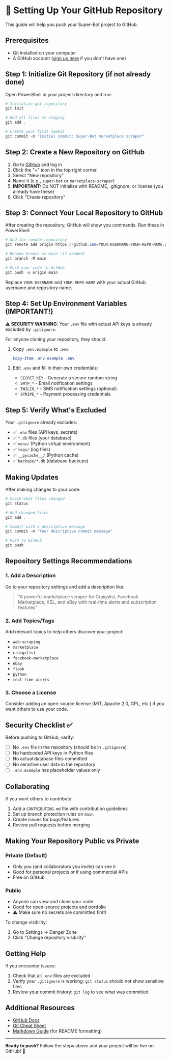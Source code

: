 # 🚀 Setting Up Your GitHub Repository

This guide will help you push your Super-Bot project to GitHub.

## Prerequisites

- Git installed on your computer
- A GitHub account ([sign up here](https://github.com/join) if you don't have one)

## Step 1: Initialize Git Repository (if not already done)

Open PowerShell in your project directory and run:

```powershell
# Initialize git repository
git init

# Add all files to staging
git add .

# Create your first commit
git commit -m "Initial commit: Super-Bot marketplace scraper"
```

## Step 2: Create a New Repository on GitHub

1. Go to [GitHub](https://github.com) and log in
2. Click the "+" icon in the top right corner
3. Select "New repository"
4. Name it (e.g., `super-bot` or `marketplace-scraper`)
5. **IMPORTANT:** Do NOT initialize with README, .gitignore, or license (you already have these)
6. Click "Create repository"

## Step 3: Connect Your Local Repository to GitHub

After creating the repository, GitHub will show you commands. Run these in PowerShell:

```powershell
# Add the remote repository
git remote add origin https://github.com/YOUR-USERNAME/YOUR-REPO-NAME.git

# Rename branch to main (if needed)
git branch -M main

# Push your code to GitHub
git push -u origin main
```

Replace `YOUR-USERNAME` and `YOUR-REPO-NAME` with your actual GitHub username and repository name.

## Step 4: Set Up Environment Variables (IMPORTANT!)

⚠️ **SECURITY WARNING**: Your `.env` file with actual API keys is already excluded by `.gitignore`.

For anyone cloning your repository, they should:

1. Copy `.env.example` to `.env`:
   ```powershell
   Copy-Item .env.example .env
   ```

2. Edit `.env` and fill in their own credentials:
   - `SECRET_KEY` - Generate a secure random string
   - `SMTP_*` - Email notification settings
   - `TWILIO_*` - SMS notification settings (optional)
   - `STRIPE_*` - Payment processing credentials

## Step 5: Verify What's Excluded

Your `.gitignore` already excludes:
- ✅ `.env` files (API keys, secrets)
- ✅ `*.db` files (your database)
- ✅ `venv/` (Python virtual environment)
- ✅ `logs/` (log files)
- ✅ `__pycache__/` (Python cache)
- ✅ `backups/*.db` (database backups)

## Making Updates

After making changes to your code:

```powershell
# Check what files changed
git status

# Add changed files
git add .

# Commit with a descriptive message
git commit -m "Your descriptive commit message"

# Push to GitHub
git push
```

## Repository Settings Recommendations

### 1. Add a Description
Go to your repository settings and add a description like:
> "A powerful marketplace scraper for Craigslist, Facebook Marketplace, KSL, and eBay with real-time alerts and subscription features"

### 2. Add Topics/Tags
Add relevant topics to help others discover your project:
- `web-scraping`
- `marketplace`
- `craigslist`
- `facebook-marketplace`
- `ebay`
- `flask`
- `python`
- `real-time-alerts`

### 3. Choose a License
Consider adding an open-source license (MIT, Apache 2.0, GPL, etc.) if you want others to use your code.

## Security Checklist ✅

Before pushing to GitHub, verify:

- [ ] No `.env` file in the repository (should be in `.gitignore`)
- [ ] No hardcoded API keys in Python files
- [ ] No actual database files committed
- [ ] No sensitive user data in the repository
- [ ] `.env.example` has placeholder values only

## Collaborating

If you want others to contribute:

1. Add a `CONTRIBUTING.md` file with contribution guidelines
2. Set up branch protection rules on `main`
3. Create issues for bugs/features
4. Review pull requests before merging

## Making Your Repository Public vs Private

### Private (Default)
- Only you (and collaborators you invite) can see it
- Good for personal projects or if using commercial APIs
- Free on GitHub

### Public
- Anyone can view and clone your code
- Good for open-source projects and portfolio
- ⚠️ Make sure no secrets are committed first!

To change visibility:
1. Go to Settings → Danger Zone
2. Click "Change repository visibility"

## Getting Help

If you encounter issues:
1. Check that all `.env` files are excluded
2. Verify your `.gitignore` is working: `git status` should not show sensitive files
3. Review your commit history: `git log` to see what was committed

## Additional Resources

- [GitHub Docs](https://docs.github.com)
- [Git Cheat Sheet](https://education.github.com/git-cheat-sheet-education.pdf)
- [Markdown Guide](https://guides.github.com/features/mastering-markdown/) (for README formatting)

---

**Ready to push?** Follow the steps above and your project will be live on GitHub! 🎉

